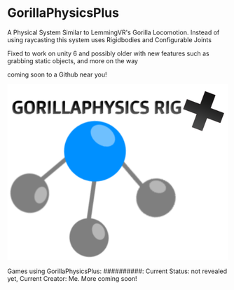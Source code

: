 # GorillaPhysicsPlus
A Physical System Similar to LemmingVR's Gorilla Locomotion. Instead of using raycasting this system uses Rigidbodies and Configurable Joints

Fixed to work on unity 6 and possibly older with new features such as grabbing static objects, and more on the way

coming soon to a Github near you!




![Icon](https://github.com/N0N3Studios/GorillaPhysicsPlus/blob/7f9ae1c2c26a13030eafd30360292daa56a525d6/Icon.png)




Games using GorillaPhysicsPlus: ##########: Current Status: not revealed yet, Current Creator: Me. More coming soon!
